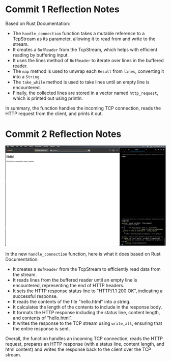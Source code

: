 # Commit 1 Reflection Notes

Based on Rust Documentation:
- The `handle_connection` function takes a mutable reference to a TcpStream as its parameter, allowing it to read from and write to the stream.
- It creates a `BufReader` from the TcpStream, which helps with efficient reading by buffering input.
- It uses the lines method of `BufReader` to iterate over lines in the buffered reader.
- The `map` method is used to unwrap each `Result` from `lines`, converting it into a `String`.
- The `take_while` method is used to take lines until an empty line is encountered.
- Finally, the collected lines are stored in a vector named `http_request`, which is printed out using println.

In summary, the function handles the incoming TCP connection, reads the HTTP request from the client, and prints it out.

# Commit 2 Reflection Notes

![Commit 2 screen capture](/assets/images/commit2.png)

In the new `handle_connection` function, here is what it does based on Rust Documentation:

- It creates a `BufReader` from the TcpStream to efficiently read data from the stream.
- It reads lines from the buffered reader until an empty line is encountered, representing the end of HTTP headers.
- It sets the HTTP response status line to "HTTP/1.1 200 OK", indicating a successful response.
- It reads the contents of the file "hello.html" into a string.
- It calculates the length of the contents to include in the response body.
- It formats the HTTP response including the status line, content length, and contents of "hello.html".
- It writes the response to the TCP stream using `write_all`, ensuring that the entire response is sent.

Overall, the function handles an incoming TCP connection, reads the HTTP request, prepares an HTTP response (with a status line, content length, and html content) and writes the response back to the client over the TCP stream.